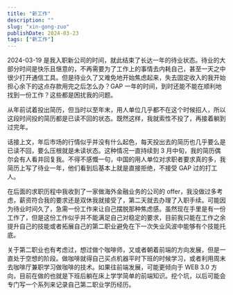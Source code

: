 ```yaml
---
title: "新工作"
description: ""
slug: "xin-gong-zuo"
publishDate: 2024-03-23
tags: ["新工作"]
---
```


2024-03-19 是我入职新公司的时间，就此结束了长达一年的待业状态。待业的大部分时间是快乐且惬意的，不再需要为了工作上的事情去内耗自己，甚至一天之中很少打开通信工具。但是待业久了又难免地开始焦虑起来，失去固定收入的我开始担心余下的这点存款用完之后怎么办？GAP 一年的时间，到时还能不能在顺利地找到一份工作？这些都是困扰我的问题。

从年前试着投出简历，但当时以至年末，用人单位几乎都不在这个时候招人，所以这段时间投的简历都是已读不回的状态。既然这样，我就索性不投了，再接着躺到过完年。

话接上文，年后市场的行情似乎并没有什么起色，每天投出去的简历也几乎要么是已读不回，要么压根就是未读状态。这种情况一直持续到 3 月中旬，我的简历偶尔会有人看并回复我。不得不感慨一句，中国的用人单位对求职者要求真的多，我简历上写了待业一年，他们看到后基本上就是直接拒绝，不接受 GAP 过的打工人。

在后面的求职历程中我收到了一家做海外金融业务的公司的 offer，我没做过多考虑，薪资符合我的要求还是双休我就接受了，第二天就去办理了入职手续。可能因为待业时间久了，急需一份工作来让自己摆脱那种焦虑感。虽然现在手里是有一份工作了，但是这份工作似乎并不能满足自己对稳定的要求，目前我只能在工作之余提升自己的技能或者拓展自己的第二职业避免在下一次失业风波中能够有个技能托底。

关于第二职业也有考虑过，想过做个咖啡师，又或者朝着前端的方向发展，但是一直处于空想的阶段。做咖啡就得自己买点机器平时下班的时候学习，或者利用周末去咖啡厅兼职学习做咖啡的技术。如果往前端发展，可能更倾向于 WEB 3.0 方向，目前在做的也就是下班后躺在床上学学简单的前端知识。挖个坑，以后可能会专门写一个系列来记录自己第二职业学历经历。